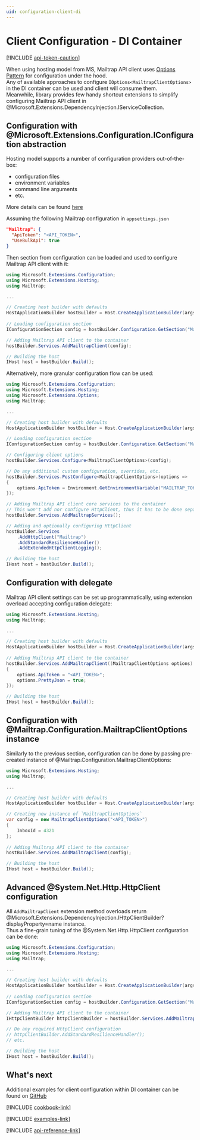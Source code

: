 ```yaml
---
uid: configuration-client-di
---
```



# Client Configuration - DI Container

[!INCLUDE [api-token-caution](../includes/api-token-caution.md)]

When using hosting model from MS, Mailtrap API client uses [Options Pattern](https://learn.microsoft.com/dotnet/core/extensions/options) for configuration under the hood.  
Any of available approaches to configure `IOptions<MailtrapClientOptions>` in the DI container can be used and client will consume them.  
Meanwhile, library provides few handy shortcut extensions to simplify configuring Mailtrap API client in @Microsoft.Extensions.DependencyInjection.IServiceCollection.  


## Configuration with @Microsoft.Extensions.Configuration.IConfiguration abstraction
Hosting model supports a number of configuration providers out-of-the-box:
 - configuration files
 - environment variables
 - command line arguments
 - etc.

More details can be found [here](https://learn.microsoft.com/dotnet/core/extensions/configuration)

Assuming the following Mailtrap configuration in `appsettings.json`
```json
"Mailtrap": {
  "ApiToken": "<API_TOKEN>",
  "UseBulkApi": true
}
```

Then section from configuration can be loaded and used to configure Mailtrap API client with it:
```csharp
using Microsoft.Extensions.Configuration;
using Microsoft.Extensions.Hosting;
using Mailtrap;

...

// Creating host builder with defaults
HostApplicationBuilder hostBuilder = Host.CreateApplicationBuilder(args);
        
// Loading configuration section
IConfigurationSection config = hostBuilder.Configuration.GetSection("Mailtrap");

// Adding Mailtrap API client to the container
hostBuilder.Services.AddMailtrapClient(config);

// Building the host
IHost host = hostBuilder.Build();
```

Alternatively, more granular configuration flow can be used:
```csharp
using Microsoft.Extensions.Configuration;
using Microsoft.Extensions.Hosting;
using Microsoft.Extensions.Options;
using Mailtrap;

...

// Creating host builder with defaults
HostApplicationBuilder hostBuilder = Host.CreateApplicationBuilder(args);

// Loading configuration section
IConfigurationSection config = hostBuilder.Configuration.GetSection("Mailtrap");

// Configuring client options
hostBuilder.Services.Configure<MailtrapClientOptions>(config);

// Do any additional custom configuration, overrides, etc.
hostBuilder.Services.PostConfigure<MailtrapClientOptions>(options =>
{
    options.ApiToken = Environment.GetEnvironmentVariable("MAILTRAP_TOKEN");
});

// Adding Mailtrap API client core services to the container
// This won't add nor configure HttpClient, thus it has to be done separately
hostBuilder.Services.AddMailtrapServices();

// Adding and optionally configuring HttpClient
hostBuilder.Services
    .AddHttpClient("Mailtrap")
    .AddStandardResilienceHandler()
    .AddExtendedHttpClientLogging();

// Building the host
IHost host = hostBuilder.Build();
```


## Configuration with delegate
Mailtrap API client settings can be set up programmatically, using extension overload accepting configuration delegate:
```csharp
using Microsoft.Extensions.Hosting;
using Mailtrap;

...

// Creating host builder with defaults
HostApplicationBuilder hostBuilder = Host.CreateApplicationBuilder(args);
        
// Adding Mailtrap API client to the container
hostBuilder.Services.AddMailtrapClient((MailtrapClientOptions options) =>
{
    options.ApiToken = "<API_TOKEN>";
    options.PrettyJson = true;
});

// Building the host
IHost host = hostBuilder.Build();
```


## Configuration with @Mailtrap.Configuration.MailtrapClientOptions instance
Similarly to the previous section, configuration can be done by passing pre-created instance of @Mailtrap.Configuration.MailtrapClientOptions:
```csharp
using Microsoft.Extensions.Hosting;
using Mailtrap;

...

// Creating host builder with defaults
HostApplicationBuilder hostBuilder = Host.CreateApplicationBuilder(args);

// Creating new instance of `MailtrapClientOptions`
var config = new MailtrapClientOptions("<API_TOKEN>")
{
    InboxId = 4321
};
        
// Adding Mailtrap API client to the container
hostBuilder.Services.AddMailtrapClient(config);

// Building the host
IHost host = hostBuilder.Build();
```


## Advanced @System.Net.Http.HttpClient configuration
All `AddMailtrapClient` extension method overloads return @Microsoft.Extensions.DependencyInjection.IHttpClientBuilder?displayProperty=name instance.  
Thus a fine-grain tuning of the @System.Net.Http.HttpClient configuration can be done:
```csharp
using Microsoft.Extensions.Configuration;
using Microsoft.Extensions.Hosting;
using Mailtrap;

...

// Creating host builder with defaults
HostApplicationBuilder hostBuilder = Host.CreateApplicationBuilder(args);
        
// Loading configuration section
IConfigurationSection config = hostBuilder.Configuration.GetSection("Mailtrap");

// Adding Mailtrap API client to the container
IHttpClientBuilder httpClientBuilder = hostBuilder.Services.AddMailtrapClient(config);

// Do any required HttpClient configuration
// httpClientBuilder.AddStandardResilienceHandler();
// etc.

// Building the host
IHost host = hostBuilder.Build();
```


## What's next
Additional examples for client configuration within DI container can be found on [GitHub](https://github.com/railsware/mailtrap-dotnet/blob/main/examples/Mailtrap.Example.DependencyInjection/Program.cs)

[!INCLUDE [cookbook-link](../includes/cookbook-link.md)]

[!INCLUDE [examples-link](../includes/examples-link.md)]

[!INCLUDE [api-reference-link](../includes/api-reference-link.md)]

